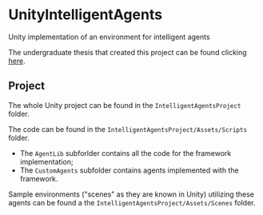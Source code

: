 # UnityIntelligentAgents
Unity implementation of an environment for intelligent agents

The undergraduate thesis that created this project can be found clicking [here](https://github.com/vsSchweitzer/Unity-Intelligent-Agents-Thesis/blob/master/Modelo%20para%20utiliza%C3%A7%C3%A3o%20de%20agentes%20ingelitenges%20em%20ambientes%20virtuais%20multiagente.pdf).

## Project
The whole Unity project can be found in the `IntelligentAgentsProject` folder.

The code can be found in the `IntelligentAgentsProject/Assets/Scripts` folder.
- The `AgentLib` subforlder contains all the code for the framework implementation;
- The `CustomAgents` subfolder contains agents implemented with the framework.

Sample environments ("scenes" as they are known in Unity) utilizing these agents can be found a the `IntelligentAgentsProject/Assets/Scenes` folder.
